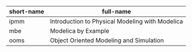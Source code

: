 short-name | full-name
-----------|------------
ipmm       | Introduction to Physical Modeling with Modelica
mbe        | Modelica by Example
ooms       | Object Oriented Modeling and Simulation

